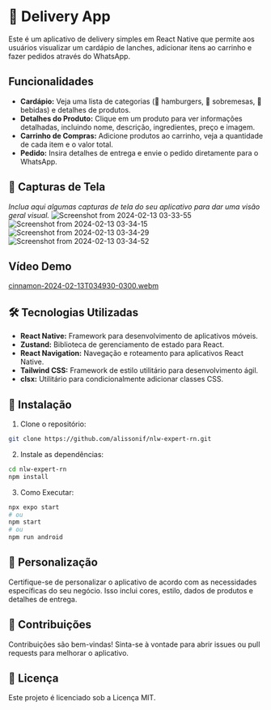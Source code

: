 # 🚀 Delivery App

Este é um aplicativo de delivery simples em React Native que permite aos usuários visualizar um cardápio de lanches, adicionar itens ao carrinho e fazer pedidos através do WhatsApp.

## Funcionalidades

- **Cardápio:** Veja uma lista de categorias (🍔 hamburgers, 🍰 sobremesas, 🥤 bebidas) e detalhes de produtos.
- **Detalhes do Produto:** Clique em um produto para ver informações detalhadas, incluindo nome, descrição, ingredientes, preço e imagem.
- **Carrinho de Compras:** Adicione produtos ao carrinho, veja a quantidade de cada item e o valor total.
- **Pedido:** Insira detalhes de entrega e envie o pedido diretamente para o WhatsApp.

## 📸 Capturas de Tela

_Inclua aqui algumas capturas de tela do seu aplicativo para dar uma visão geral visual._
![Screenshot from 2024-02-13 03-33-55](https://github.com/alissonif/nlw-expert-rn/assets/113787415/3cfc5b29-47fb-4cbb-ad39-6d4ff6d2f2fb)
![Screenshot from 2024-02-13 03-34-15](https://github.com/alissonif/nlw-expert-rn/assets/113787415/dfff1a1d-403c-4d82-95f8-2ccca4dcdc7c)
![Screenshot from 2024-02-13 03-34-29](https://github.com/alissonif/nlw-expert-rn/assets/113787415/14bddc50-4537-4df6-b6c6-5058d9480138)
![Screenshot from 2024-02-13 03-34-52](https://github.com/alissonif/nlw-expert-rn/assets/113787415/0dbcdfaf-2dd7-4bd3-ae58-c73916fecd5b)

## Vídeo Demo

[cinnamon-2024-02-13T034930-0300.webm](https://github.com/alissonif/nlw-expert-rn/assets/113787415/b29d59ee-8d3d-445a-88bf-b4b644ba892a)


## 🛠️ Tecnologias Utilizadas

- **React Native:** Framework para desenvolvimento de aplicativos móveis.
- **Zustand:** Biblioteca de gerenciamento de estado para React.
- **React Navigation:** Navegação e roteamento para aplicativos React Native.
- **Tailwind CSS:** Framework de estilo utilitário para desenvolvimento ágil.
- **clsx:** Utilitário para condicionalmente adicionar classes CSS.
  
## 🚀 Instalação

1. Clone o repositório:

```bash
git clone https://github.com/alissonif/nlw-expert-rn.git
```
2. Instale as dependências:

```bash
cd nlw-expert-rn
npm install
```
3. Como Executar:
```bash
npx expo start
# ou
npm start
# ou
npm run android
```

## 🎨 Personalização
Certifique-se de personalizar o aplicativo de acordo com as necessidades específicas do seu negócio. Isso inclui cores, estilo, dados de produtos e detalhes de entrega.

## 🤝 Contribuições
Contribuições são bem-vindas! Sinta-se à vontade para abrir issues ou pull requests para melhorar o aplicativo.

## 📝 Licença
Este projeto é licenciado sob a Licença MIT.
